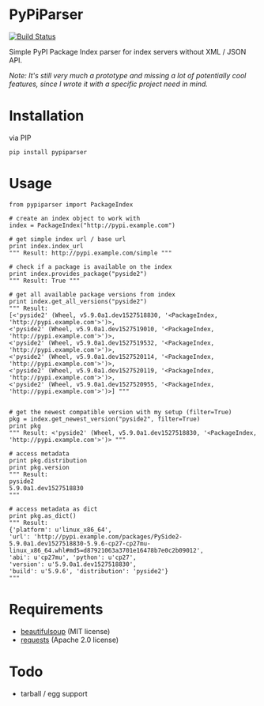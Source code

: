 # PyPiParser

[![Build Status](https://travis-ci.org/timlehr/pypiparser.svg?branch=master)](https://travis-ci.org/timlehr/pypiparser)

Simple PyPI Package Index parser for index servers without XML / JSON API.

_Note: It's still very much a prototype and missing a lot of potentially cool features, 
since I wrote it with a specific project need in mind._

# Installation

via PIP

```
pip install pypiparser
```

# Usage

    from pypiparser import PackageIndex
    
    # create an index object to work with
    index = PackageIndex("http://pypi.example.com")
    
    # get simple index url / base url
    print index.index_url
    """ Result: http://pypi.example.com/simple """ 
    
    # check if a package is available on the index
    print index.provides_package("pyside2")
    """ Result: True """
    
    # get all available package versions from index
    print index.get_all_versions("pyside2")
    """ Result: 
    [<'pyside2' (Wheel, v5.9.0a1.dev1527518830, '<PackageIndex, 'http://pypi.example.com'>')>, 
    <'pyside2' (Wheel, v5.9.0a1.dev1527519010, '<PackageIndex, 'http://pypi.example.com'>')>, 
    <'pyside2' (Wheel, v5.9.0a1.dev1527519532, '<PackageIndex, 'http://pypi.example.com'>')>, 
    <'pyside2' (Wheel, v5.9.0a1.dev1527520114, '<PackageIndex, 'http://pypi.example.com'>')>, 
    <'pyside2' (Wheel, v5.9.0a1.dev1527520119, '<PackageIndex, 'http://pypi.example.com'>')>, 
    <'pyside2' (Wheel, v5.9.0a1.dev1527520955, '<PackageIndex, 'http://pypi.example.com'>')>] """
    
    
    # get the newest compatible version with my setup (filter=True)
    pkg = index.get_newest_version("pyside2", filter=True)
    print pkg
    """ Result: <'pyside2' (Wheel, v5.9.0a1.dev1527518830, '<PackageIndex, 'http://pypi.example.com'>')> """ 
    
    # access metadata
    print pkg.distribution
    print pkg.version
    """ Result: 
    pyside2
    5.9.0a1.dev1527518830
    """ 
    
    # access metadata as dict
    print pkg.as_dict()
    """ Result: 
    {'platform': u'linux_x86_64', 
    'url': 'http://pypi.example.com/packages/PySide2-5.9.0a1.dev1527518830-5.9.6-cp27-cp27mu-linux_x86_64.whl#md5=d87921063a3701e16478b7e0c2b09012', 
    'abi': u'cp27mu', 'python': u'cp27', 
    'version': u'5.9.0a1.dev1527518830', 
    'build': u'5.9.6', 'distribution': 'pyside2'}
    """ 


# Requirements

- [beautifulsoup](https://pypi.org/project/beautifulsoup4/) (MIT license)
- [requests](https://pypi.org/project/requests/) (Apache 2.0 license)

# Todo

- tarball / egg support